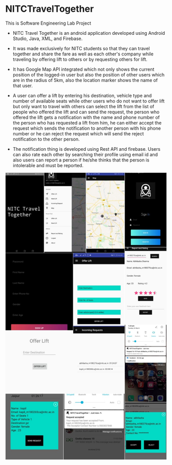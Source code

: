 # NITCTravelTogether
This is Software Engineering Lab Project

* NITC Travel Together is an android application developed using Android Studio, Java, XML, and Firebase. 

* It was made exclusively for NITC students so that they can travel together and share the fare as well as each other's company while traveling by offering lift to others or by requesting others for lift.
 
* It has Google Map API integrated which not only shows the current position of the logged-in user but also the position of other users which are in the radius of 5km, also the location marker shows the name of that user.

* A user can offer a lift by entering his destination, vehicle type and number of available seats while other users who do not want to offer lift but only want to travel with others can select the lift from the list of people who offered the lift and can send the request, the person who offered the lift gets a notification with the name and phone number of the person who has requested a lift from him, he can either accept the request which sends the notification to another person with his phone number or he can reject the request which will send the reject notification to the other person.

* The notification thing is developed using Rest API and firebase. Users can also rate each other by searching their profile using email id and also users can report a person if he/she thinks that the person is intolerable and must be reported.

![Alt text](/gradle/wrapper/final_ss.jpeg)


